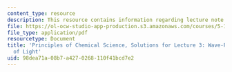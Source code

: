 ```yaml
---
content_type: resource
description: This resource contains information regarding lecture note 3 solutions.
file: https://ol-ocw-studio-app-production.s3.amazonaws.com/courses/5-111sc-principles-of-chemical-science-fall-2014/98dea71a08b7a4270268110f41bcd7e2_MIT5_111F14_Lec03Soln.pdf
file_type: application/pdf
resourcetype: Document
title: 'Principles of Chemical Science, Solutions for Lecture 3: Wave-Particle Duality
  of Light'
uid: 98dea71a-08b7-a427-0268-110f41bcd7e2
---
```

